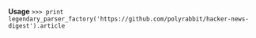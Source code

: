 **Usage** `>>> print legendary_parser_factory('https://github.com/polyrabbit/hacker-news-digest').article`
